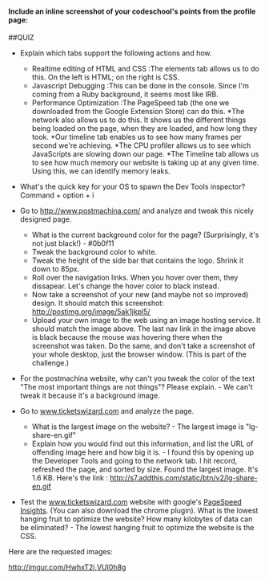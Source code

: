 #### Include an inline screenshot of your codeschool's points from the profile page:

<!-- Modify the Markdown to include your answers. Don't delete the questions! -->

##QUIZ
* Explain which tabs support the following actions and how.
  * Realtime editing of HTML and CSS 
    :The elements tab allows us to do this. On the left is HTML; on the right is CSS.
  * Javascript Debugging
    :This can be done in the console. Since I'm coming from a Ruby background, it seems most like IRB.
  * Performance Optimization 
    :The PageSpeed tab (the one we downloaded from the Google Extension Store) can do this.
    *The network also allows us to do this. It shows us the different things being loaded on the page, when they are loaded, and how long they took.
    *Our timeline tab enables us to see how many frames per second we're achieving.
    *The CPU profiler allows us to see which JavaScripts are slowing down our page.
    *The Timeline tab allows us to see how much memory our website is taking up at any given time. Using this, we can identify memory leaks.


* What's the quick key for your OS to spawn the Dev Tools inspector? Command + option + i

* Go to http://www.postmachina.com/ and analyze and tweak this nicely designed page.
  * What is the current background color for the page?  (Surprisingly, it's not just black!) - #0b0f11
  * Tweak the background color to white.
  * Tweak the height of the side bar that contains the logo.  Shrink it down to 85px.
  * Roll over the navigation links.  When you hover over them, they dissapear.  Let's change the hover color to black instead.
  * Now take a screenshot of your new (and maybe not so improved) design.  It should match this screenshot: http://postimg.org/image/5ak1jkpl5/
  * Upload your own image to the web using an image hosting service.  It should match the image above. The last nav link in the image above is black because the mouse was hovering there when the screenshot was taken. Do the same, and don't take a screenshot of your whole desktop, just the browser window. (This is part of the challenge.)

* For the postmachina website, why can't you tweak the color of the text "The most important things are not things"?  Please explain. - We can't tweak it because it's a background image.

* Go to www.ticketswizard.com and analyze the page.  
  * What is the largest image on the website? - The largest image is "lg-share-en.gif"
  * Explain how you would find out this information, and list the URL of offending image here and how big it is. - I found this by opening up the Developer Tools and going to the network tab. I hit record, refreshed the page, and sorted by size. Found the largest image. It's 1.6 KB. Here's the link : http://s7.addthis.com/static/btn/v2/lg-share-en.gif

* Test the www.ticketswizard.com website with google's [PageSpeed Insights](http://www.ticketswizard.com/).  (You can also download the chrome plugin).  What is the lowest hanging fruit to optimize the website?  How many kilobytes of data can be eliminated? - The lowest hanging fruit to optimize the website is the CSS. 


Here are the requested images:

http://imgur.com/HwhxT2j,VUI0h8g